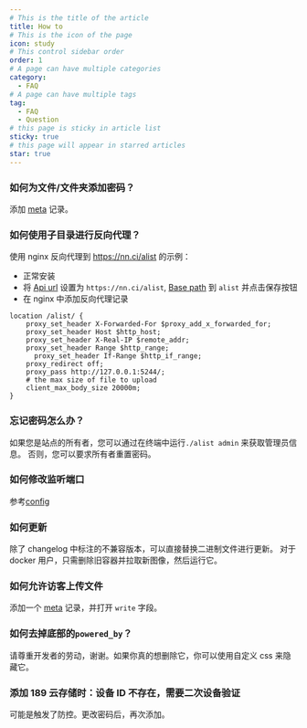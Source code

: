 ```yaml
---
# This is the title of the article
title: How to
# This is the icon of the page
icon: study
# This control sidebar order
order: 1
# A page can have multiple categories
category:
  - FAQ
# A page can have multiple tags
tag:
  - FAQ
  - Question
# this page is sticky in article list
sticky: true
# this page will appear in starred articles
star: true
---
```


### 如何为文件/文件夹添加密码？

添加 [meta](../guide/advanced/meta.md) 记录。

### 如何使用子目录进行反向代理？

使用 nginx 反向代理到 https://nn.ci/alist 的示例：

- 正常安装
- 将 [Api url](../config/site.md#api-url) 设置为 `https://nn.ci/alist`, [Base path](../config/site.md#base-path) 到 `alist` 并点击保存按钮
- 在 nginx 中添加反向代理记录

```nginx
location /alist/ {
    proxy_set_header X-Forwarded-For $proxy_add_x_forwarded_for;
    proxy_set_header Host $http_host;
    proxy_set_header X-Real-IP $remote_addr;
    proxy_set_header Range $http_range;
	  proxy_set_header If-Range $http_if_range;
    proxy_redirect off;
    proxy_pass http://127.0.0.1:5244/;
    # the max size of file to upload
    client_max_body_size 20000m;
}
```

### 忘记密码怎么办？

如果您是站点的所有者，您可以通过在终端中运行`./alist admin` 来获取管理员信息。
否则，您可以要求所有者重置密码。

### 如何修改监听端口 ​

参考[config](../config/configuration.md#port)

### 如何更新

除了 changelog 中标注的不兼容版本，可以直接替换二进制文件进行更新。
对于 docker 用户，只需删除旧容器并拉取新图像，然后运行它。

### 如何允许访客上传文件

添加一个 [meta](../guide/advanced/meta.md) 记录，并打开 `write` 字段。

### 如何去掉底部的`powered_by`？​

请尊重开发者的劳动，谢谢。如果你真的想删除它，你可以使用自定义 css 来隐藏它。

### 添加 189 云存储时：设备 ID 不存在，需要二次设备验证 ​

可能是触发了防控。更改密码后，再次添加。
